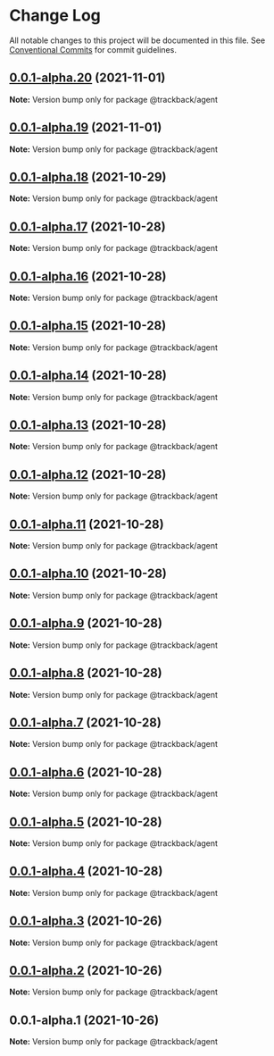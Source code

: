 # Change Log

All notable changes to this project will be documented in this file.
See [Conventional Commits](https://conventionalcommits.org) for commit guidelines.

## [0.0.1-alpha.20](https://github.com/trackback-blockchain/trackback-verifiable/compare/@trackback/agent@0.0.1-alpha.19...@trackback/agent@0.0.1-alpha.20) (2021-11-01)

**Note:** Version bump only for package @trackback/agent





## [0.0.1-alpha.19](https://github.com/trackback-blockchain/trackback-verifiable/compare/@trackback/agent@0.0.1-alpha.18...@trackback/agent@0.0.1-alpha.19) (2021-11-01)

**Note:** Version bump only for package @trackback/agent





## [0.0.1-alpha.18](https://github.com/trackback-blockchain/trackback-verifiable/compare/@trackback/agent@0.0.1-alpha.17...@trackback/agent@0.0.1-alpha.18) (2021-10-29)

**Note:** Version bump only for package @trackback/agent





## [0.0.1-alpha.17](https://github.com/trackback-blockchain/trackback-verifiable/compare/@trackback/agent@0.0.1-alpha.16...@trackback/agent@0.0.1-alpha.17) (2021-10-28)

**Note:** Version bump only for package @trackback/agent





## [0.0.1-alpha.16](https://github.com/trackback-blockchain/trackback-verifiable/compare/@trackback/agent@0.0.1-alpha.15...@trackback/agent@0.0.1-alpha.16) (2021-10-28)

**Note:** Version bump only for package @trackback/agent





## [0.0.1-alpha.15](https://github.com/trackback-blockchain/trackback-verifiable/compare/@trackback/agent@0.0.1-alpha.14...@trackback/agent@0.0.1-alpha.15) (2021-10-28)

**Note:** Version bump only for package @trackback/agent





## [0.0.1-alpha.14](https://github.com/trackback-blockchain/trackback-verifiable/compare/@trackback/agent@0.0.1-alpha.13...@trackback/agent@0.0.1-alpha.14) (2021-10-28)

**Note:** Version bump only for package @trackback/agent





## [0.0.1-alpha.13](https://github.com/trackback-blockchain/trackback-verifiable/compare/@trackback/agent@0.0.1-alpha.12...@trackback/agent@0.0.1-alpha.13) (2021-10-28)

**Note:** Version bump only for package @trackback/agent





## [0.0.1-alpha.12](https://github.com/trackback-blockchain/trackback-verifiable/compare/@trackback/agent@0.0.1-alpha.11...@trackback/agent@0.0.1-alpha.12) (2021-10-28)

**Note:** Version bump only for package @trackback/agent





## [0.0.1-alpha.11](https://github.com/trackback-blockchain/trackback-verifiable/compare/@trackback/agent@0.0.1-alpha.10...@trackback/agent@0.0.1-alpha.11) (2021-10-28)

**Note:** Version bump only for package @trackback/agent





## [0.0.1-alpha.10](https://github.com/trackback-blockchain/trackback-verifiable/compare/@trackback/agent@0.0.1-alpha.9...@trackback/agent@0.0.1-alpha.10) (2021-10-28)

**Note:** Version bump only for package @trackback/agent





## [0.0.1-alpha.9](https://github.com/trackback-blockchain/trackback-verifiable/compare/@trackback/agent@0.0.1-alpha.8...@trackback/agent@0.0.1-alpha.9) (2021-10-28)

**Note:** Version bump only for package @trackback/agent





## [0.0.1-alpha.8](https://github.com/trackback-blockchain/trackback-verifiable/compare/@trackback/agent@0.0.1-alpha.7...@trackback/agent@0.0.1-alpha.8) (2021-10-28)

**Note:** Version bump only for package @trackback/agent





## [0.0.1-alpha.7](https://github.com/trackback-blockchain/trackback-verifiable/compare/@trackback/agent@0.0.1-alpha.6...@trackback/agent@0.0.1-alpha.7) (2021-10-28)

**Note:** Version bump only for package @trackback/agent





## [0.0.1-alpha.6](https://github.com/trackback-blockchain/trackback-verifiable/compare/@trackback/agent@0.0.1-alpha.5...@trackback/agent@0.0.1-alpha.6) (2021-10-28)

**Note:** Version bump only for package @trackback/agent





## [0.0.1-alpha.5](https://github.com/trackback-blockchain/trackback-verifiable/compare/@trackback/agent@0.0.1-alpha.4...@trackback/agent@0.0.1-alpha.5) (2021-10-28)

**Note:** Version bump only for package @trackback/agent





## [0.0.1-alpha.4](https://github.com/trackback-blockchain/trackback-verifiable/compare/@trackback/agent@0.0.1-alpha.3...@trackback/agent@0.0.1-alpha.4) (2021-10-28)

**Note:** Version bump only for package @trackback/agent





## [0.0.1-alpha.3](https://github.com/trackback-blockchain/trackback-verifiable/compare/@trackback/agent@0.0.1-alpha.2...@trackback/agent@0.0.1-alpha.3) (2021-10-26)

**Note:** Version bump only for package @trackback/agent





## [0.0.1-alpha.2](https://github.com/trackback-blockchain/trackback-verifiable/compare/@trackback/agent@0.0.1-alpha.1...@trackback/agent@0.0.1-alpha.2) (2021-10-26)

**Note:** Version bump only for package @trackback/agent





## 0.0.1-alpha.1 (2021-10-26)

**Note:** Version bump only for package @trackback/agent
